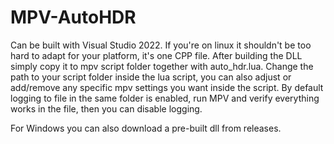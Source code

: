 # MPV-AutoHDR

Can be built with Visual Studio 2022. If you're on linux it shouldn't be too hard to adapt for your platform, it's one CPP file.
After building the DLL simply copy it to mpv script folder together with auto_hdr.lua. Change the path to your script folder inside the lua script, you can also adjust or add/remove any specific mpv settings you want inside the script. By default logging to file in the same folder is enabled, run MPV and verify everything works in the file, then you can disable logging.

For Windows you can also download a pre-built dll from releases.
